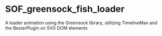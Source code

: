 # SOF_greensock_fish_loader
A loader animation using the Greensock library, utilizing TimelineMax and the BezierPlugin on SVG DOM elements
